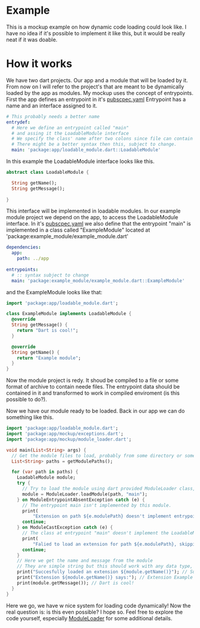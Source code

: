 # Example
This is a mockup example on how dynamic code loading could look like. I have no idea if it's possible to implement it like this, but it would be really neat if it was doable.
# How it works
We have two dart projects. Our app and a module that will be loaded by it.
From now on I will refer to the project's that are meant to be dynamically loaded by the app as modules.
My mockup uses the concept of entrypoints.
First the app defines an entrypoint in it's [pubscpec.yaml](https://github.com/SzczurekYT/Better-Dart/blob/e3c09df3392332301c8a35a7450f34a739056da2/Dynamic%20Runtime%20Code%20Loading/example/app/pubspec.yaml)
Entrypoint has a name and an interface assigned to it.
```yaml
# This probably needs a better name
entrydef:
  # Here we define an entrypoint called "main"
  # and assing it the LoadableModule interface
  # We specify the class' name after two colons since file can contain more then one class.
  # There might be a better syntax then this, subject to change.
  main: 'package:app/loadable_module.dart::LoadableModule'
```
In this example the LoadableModule interface looks like this.
```dart
abstract class LoadableModule {

  String getName();
  String getMessage();
  
}
```
This interface will be implemented in loadable modules.
In our example module project we depend on the app, to access the LoadableModule interface.
In it's [pubscpec.yaml](https://github.com/SzczurekYT/Better-Dart/blob/e3c09df3392332301c8a35a7450f34a739056da2/Dynamic%20Runtime%20Code%20Loading/example/module/pubspec.yaml) we also define that the entrypoint "main" is implemented in a class called "ExampleModule" located at 'package:example_module/example_module.dart'
```yaml
dependencies:
  app:
    path: ../app
    
entrypoints:
  # :: syntax subject to change
  main: 'package:example_module/example_module.dart::ExampleModule'
  ```
and the ExampleModule looks like that:
```dart
import 'package:app/loadable_module.dart';

class ExampleModule implements LoadableModule {
  @override
  String getMessage() {
    return "Dart is cool!";
  }

  @override
  String getName() {
    return "Example module";
  }
}
```
Now the module project is redy. It shoud be compiled to a file or some format of archive to contain neede files.
The entrypoint data should be contained in it and transformed to work in compiled enviroment (is this possible to do?).

Now we have our module ready to be loaded.
Back in our app we can do something like this.
```dart
import 'package:app/loadable_module.dart';
import 'package:app/mockup/exceptions.dart';
import 'package:app/mockup/module_loader.dart';

void main(List<String> args) {
  // Get the module files to load, probably from some directory or something like that.
  List<String> paths = getModulePaths();

  for (var path in paths) {
    LoadableModule module;
    try {
      // Try to load the module using dart provided ModuleLoader class, just like with DynamicLibrary from dart:ffi
      module = ModuleLoader.loadModule(path, "main");
    } on ModuleEntrypointAbsentException catch (e) {
      // The entrypoint main isn't implemented by this module.
      print(
          "Extension on path ${e.modulePath} doesn't implement entrypoint \"${e.entrypointName}\"");
      continue;
    } on ModuleCastException catch (e) {
      // The class at entrypoint "main" doesn't implement the LoadableModule inteface.
      print(
          "Falied to load an extension for path ${e.modulePath}, skipping it!");
      continue;
    }
    // Here we get the name and message from the module
    // They are simple string but this should work with any data type, including widgets and functions
    print("Succesfully loaded an extension ${module.getName()}"); // Succesfully loaded an extension Example module
    print("Extension ${module.getName()} says:"); // Extension Example module says:
    print(module.getMessage()); // Dart is cool!
  }
}
```

Here we go, we have w nice system for loading code dynamically!
Now the real question is: is this even possible?
I hope so.
Feel free to explore the code yourself, especially [ModuleLoader](https://github.com/SzczurekYT/Better-Dart/blob/d0e732c40da49dd0d25a3d4cd28659299d0e785e/Dynamic%20Runtime%20Code%20Loading/example/app/lib/mockup/module_loader.dart) for some additional details.
